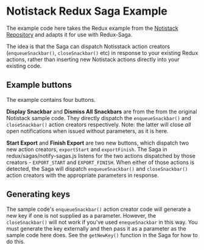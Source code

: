 # Notistack Redux Saga Example  

The example code here takes the Redux example from the [Notistack Repository](https://github.com/iamhosseindhv/notistack) and adapts it for use with Redux-Saga.

The idea is that the Saga can dispatch Notisstack action creators (`enqueueSnackbar()`, `closeSnackbar()` etc) in response to your existing Redux actions, rather than inserting new Notistack actions directly into your existing code.

## Example buttons

The example contains four buttons.

**Display Snackbar** and **Dismiss All Snackbars** are from the from the original Notistack sample code.  They directly dispatch the `enqueueSnackbar()` and `closeSnackbar()` action creators respectively.  Note: the latter will close _all_ open notifications when issued without parameters, as it is here.

**Start Export** and **Finish Export** are two new buttons, which dispatch two new action creators, `exportStart` and `exportFinish`.   The Saga in redux/sagas/notify-sagas.js listens for the two actions dispatched by those creators - `EXPORT_START` and `EXPORT_FINISH`.   When either of those actions is detected, the Saga will dispatch `enqueueSnackbar()` and `closeSnackbar()` action creators with the appropriate parameters in response.


## Generating keys
The sample code's `enqueueSnackbar()` action creator code will generate a new key if one is not supplied as a parameter.  However, the `closeSnackbar()` will not work if you've used `enequeSnackbar` in this way.  You must generate the key externally and then pass it as a parameter as the sample code here does.  See the `getNewKey()` function in the Saga for how to do this.